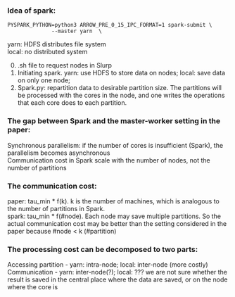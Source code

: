 

### Idea of spark:  

    PYSPARK_PYTHON=python3 ARROW_PRE_0_15_IPC_FORMAT=1 spark-submit \
                  --master yarn  \
                  
yarn: HDFS distributes file system  
local: no distributed system

0) .sh file to request nodes in Slurp
1) Initiating spark. yarn: use HDFS to store data on nodes; local: save data on only one node;  
2) Spark.py: repartition data to desirable partition size. The partitions will be processed with the cores in the node, and one writes the operations that each core does to each partition.

### The gap between Spark and the master-worker setting in the paper:  
Synchronous parallelism: if the number of cores is insufficient (Spark), the parallelism becomes asynchronous  
Communication cost in Spark scale with the number of nodes, not the number of partitions

### The communication cost:  
paper: tau_min * f(k). k is the number of machines, which is analogous to the number of partitions in Spark.  
spark: tau_min * f(#node). Each node may save multiple partitions. So the actual communication cost may be better than the setting considered in the paper because #node < k (#partition)

### The processing cost can be decomposed to two parts:
Accessing partition - yarn: intra-node; local: inter-node (more costly)  
Communication - yarn: inter-node(?); local: ??? we are not sure whether the result is saved in the central place where the data are saved, or on the node where the core is
